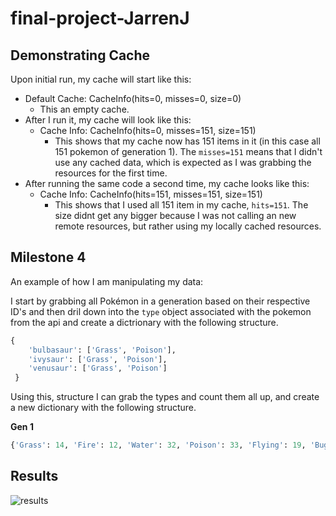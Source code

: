 # final-project-JarrenJ


Demonstrating Cache
---

Upon initial run, my cache will start like this:
- Default Cache: CacheInfo(hits=0, misses=0, size=0)
    - This an empty cache.
- After I run it, my cache will look like this:
    - Cache Info: CacheInfo(hits=0, misses=151, size=151)
        - This shows that my cache now has 151 items in it (in this case all 151 pokemon of generation 1). The `misses=151` means that I didn't use any cached data, which is expected as I was grabbing the resources for the first time.
- After running the same code a second time, my cache looks like this:
    - Cache Info: CacheInfo(hits=151, misses=151, size=151)
        - This shows that I used all 151 item in my cache, `hits=151`. The size didnt get any bigger because I was not calling an new remote resources, but rather using my locally cached resources.
    
Milestone 4
---
An example of how I am manipulating my data:

I start by grabbing all Pokémon in a generation based on their respective ID's and then dril down into the `type` object associated with the pokemon from the api and create a dictrionary with the following structure.
```python
{
    'bulbasaur': ['Grass', 'Poison'], 
    'ivysaur': ['Grass', 'Poison'], 
    'venusaur': ['Grass', 'Poison'] 
 }
```
Using this, structure I can grab the types and count them all up, and create a new dictionary with the following structure.

**Gen 1**
```python
{'Grass': 14, 'Fire': 12, 'Water': 32, 'Poison': 33, 'Flying': 19, 'Bug': 12, 'Normal': 22, 'Ground': 14, 'Electric': 9, 'Dragon': 3, 'Ice': 5, 'Fairy': 5, 'Fighting': 8, 'Steel': 2, 'Psychic': 14, 'Rock': 11, 'Ghost': 3, 'Dark': 0}
```

Results
---

![results](https://github.com/jarrenj/final-project/blob/main/result/finalResults.png?raw=true)
